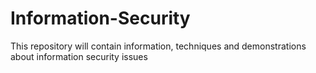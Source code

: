 # Information-Security
This repository will contain information, techniques and demonstrations about information security issues
